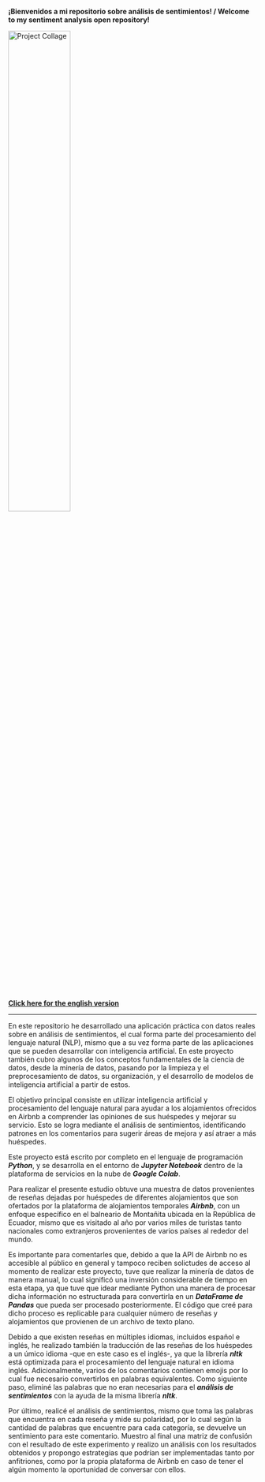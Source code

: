 **¡Bienvenidos a mi repositorio sobre an&aacute;lisis de sentimientos! / Welcome to my sentiment analysis open repository!**

<img src="https://github.com/user-attachments/assets/d638e6c4-3821-4e5b-96d7-4c22b023380a" alt="Project Collage" width="50%">

[**Click here for the english version**](https://github.com/carlos-calderon-cabezas/airbnb-sentiment-analysis/blob/main/README_EN.md)

---


En este repositorio he desarrollado una aplicación práctica con datos reales sobre en análisis de sentimientos, el cual forma parte del procesamiento del lenguaje natural (NLP), mismo que a su vez forma parte de las aplicaciones que se pueden desarrollar con inteligencia artificial. En este proyecto también cubro algunos de los conceptos fundamentales de la ciencia de datos, desde la minería de datos, pasando por la limpieza y el preprocesamiento de datos, su organización, y el desarrollo de modelos de inteligencia artificial a partir de estos.

El objetivo principal consiste en utilizar inteligencia artificial y procesamiento del lenguaje natural para ayudar a los alojamientos ofrecidos en Airbnb a comprender las opiniones de sus huéspedes y mejorar su servicio. Esto se logra mediante el análisis de sentimientos, identificando patrones en los comentarios para sugerir áreas de mejora y así atraer a más huéspedes.

Este proyecto está escrito por completo en el lenguaje de programación ***Python***, y se desarrolla en el entorno de ***Jupyter Notebook*** dentro de la plataforma de servicios en la nube de ***Google Colab***.

Para realizar el presente estudio obtuve una muestra de datos provenientes de reseñas dejadas por huéspedes de diferentes alojamientos que son ofertados por la plataforma de alojamientos temporales ***Airbnb***, con un enfoque específico en el balneario de Montañita ubicada en la República de Ecuador, mismo que es visitado al año por varios miles de turistas tanto nacionales como extranjeros provenientes de varios países al rededor del mundo.

Es importante para comentarles que, debido a que la API de Airbnb no es accesible al público en general y tampoco reciben solictudes de acceso al momento de realizar este proyecto, tuve que realizar la minería de datos de manera manual, lo cual significó una inversión considerable de tiempo en esta etapa, ya que tuve que idear mediante Python una manera de procesar dicha información no estructurada para convertirla en un ***DataFrame de Pandas*** que pueda ser procesado posteriormente. El código que creé para dicho proceso es replicable para cualquier número de reseñas y alojamientos que provienen de un archivo de texto plano.

Debido a que existen reseñas en múltiples idiomas, incluidos español e inglés, he realizado también la traducción de las reseñas de los huéspedes a un úmico idioma -que en este caso es el inglés-, ya que la librería ***nltk*** está optimizada para el procesamiento del lenguaje natural en idioma inglés. Adicionalmente, varios de los comentarios contienen emojis por lo cual fue necesario convertirlos en palabras equivalentes. Como siguiente paso, eliminé las palabras que no eran necesarias para el ***análisis de sentimientos*** con la ayuda de la misma librería ***nltk***.

Por último, realicé el análisis de sentimientos, mismo que toma las palabras que encuentra en cada reseña y mide su polaridad, por lo cual según la cantidad de palabras que encuentre para cada categoría, se devuelve un sentimiento para este comentario. Muestro al final una matriz de confusión con el resultado de este experimento y realizo un análisis con los resultados obtenidos y propongo estrategias que podrían ser implementadas tanto por anfitriones, como por la propia plataforma de Airbnb en caso de tener el algún momento la oportunidad de conversar con ellos.
